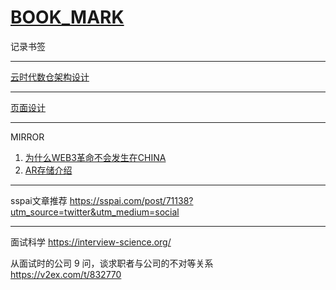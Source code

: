 # [BOOK_MARK](https://github.com/linziyang1106/2022/issues/11)

记录书签

---

[云时代数仓架构设计](https://bohutang.me/2021/08/08/datafuse-cloud-warehouse-arch/)

---

[页面设计](https://www.checklist.design/)

---

MIRROR
1. [为什么WEB3革命不会发生在CHINA](https://mirror.xyz/0x0E58bB9795a9D0F065e3a8Cc2aed2A63D6977d8A/fsrtEeVftvNA4OGRTrQ7aZqqPWQ09foExSRDqeNxETc)
2. [AR存储介绍](https://mirror.xyz/0xE43a21Ee76b591fe6E479da8a8a388FCfea6F77F/KlnOtrlg2Yhfiv9G7HBRx1vPnCHbgGpSydG8YLy-x2E)

---

sspai文章推荐
https://sspai.com/post/71138?utm_source=twitter&utm_medium=social

---

面试科学
https://interview-science.org/

从面试时的公司 9 问，谈求职者与公司的不对等关系
https://v2ex.com/t/832770